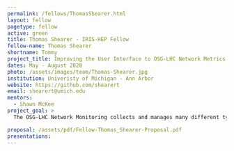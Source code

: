 ```yaml
---
permalink: /fellows/ThomasShearer.html
layout: fellow
pagetype: fellow
active: green
title: Thomas Shearer - IRIS-HEP Fellow
fellow-name: Thomas Shearer
shortname: Tommy
project_title: Improving the User Interface to OSG-LHC Network Metrics
dates: May - August 2020
photo: /assets/images/team/Thomas-Shearer.jpg
institution: Univeristy of Michigan - Ann Arbor
website: https://github.com/shearert
email: shearert@umich.edu
mentors:
  - Shawn McKee
project_goal: >
  The OSG-LHC Network Monitoring collects and manages many different types of metrics related to network performance. The purpose is to enable identification of network problems and their speedy resolution. This data is continuously acquired, giving current information on the health and performance of the network. The initial work on the user interface created a few general overview pages organized by the metric being measured, which is not necessarily relevant for users of the system.  My project is to augment this user interface to assemble information relevant to specific use-cases. I plan to survey existing and potential users to identify the most important use-cases they have and iteratively evolve dashboards to meet those needs. This will ensure that the use-case specific dashboards created are relevant and useful for the community.

proposal: /assets/pdf/Fellow-Thomas_Shearer-Proposal.pdf
presentations:
---
```


